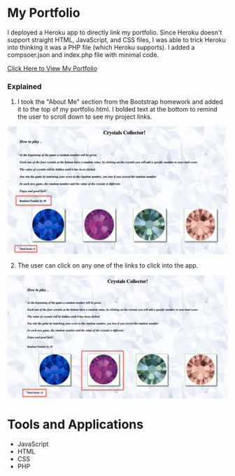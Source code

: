 # My Portfolio

I deployed a Heroku app to directly link my portfolio. Since Heroku doesn't support straight HTML, JavaScript, and CSS files, I was able to trick Heroku into thinking it was a PHP file (which Heroku supports). I added a compsoer.json and index.php file with minimal code. 

[Click Here to View My Portfolio](https://myportfolio777.herokuapp.com/)


### Explained

1. I took the "About Me" section from the Bootstrap homework and added it to the top of my portfolio.html. I bolded text at the bottom to remind the user to scroll down to see my project links.

![aboutMe](https://github.com/jldueyusa/unit-4-game/blob/master/images/crystal1.png)


2. The user can click on any one of the links to click into the app.

![crystal Inst 2](https://github.com/jldueyusa/unit-4-game/blob/master/images/crystal2.png)

# Tools and Applications
- JavaScript
- HTML
- CSS
- PHP
